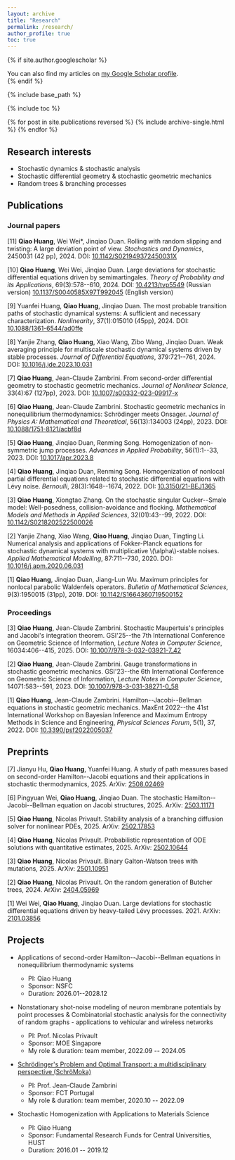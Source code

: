 ```yaml
---
layout: archive
title: "Research"
permalink: /research/
author_profile: true
toc: true
---
```


{% if site.author.googlescholar %}
  <div class="wordwrap">You can also find my articles on <a href="{{site.author.googlescholar}}">my Google Scholar profile</a>.</div>
{% endif %}

{% include base_path %}

{% include toc %}

{% for post in site.publications reversed %}
  {% include archive-single.html %}
{% endfor %}


## Research interests

- Stochastic dynamics & stochastic analysis
- Stochastic differential geometry & stochastic geometric mechanics
- Random trees & branching processes


## Publications

### Journal papers

[11] **Qiao Huang**, Wei Wei*, Jinqiao Duan. Rolling with random slipping and twisting: A large deviation point of view. *Stochastics and Dynamics*, 2450031 (42 pp), 2024.
DOI: [10.1142/S021949372450031X](https://doi.org/10.1142/S021949372450031X)

[10] **Qiao Huang**, Wei Wei, Jinqiao Duan. Large deviations for stochastic differential equations driven by semimartingales. *Theory of Probability and its Applications*, 69(3):578--610, 2024.
DOI: [10.4213/tvp5549](https://doi.org/10.4213/tvp5549) (Russian version) [10.1137/S0040585X97T992045](https://doi.org/10.1137/S0040585X97T992045) (English version)

[9] Yuanfei Huang, **Qiao Huang**, Jinqiao Duan. The most probable transition paths of stochastic dynamical systems: A sufficient and necessary characterization. *Nonlinearity*, 37(1):015010 (45pp), 2024. 
DOI: [10.1088/1361-6544/ad0ffe](https://doi.org/10.1088/1361-6544/ad0ffe) 

[8]	Yanjie Zhang, **Qiao Huang**, Xiao Wang, Zibo Wang, Jinqiao Duan. Weak averaging principle for multiscale stochastic dynamical systems driven by stable processes. *Journal of Differential Equations*, 379:721--761, 2024. 
DOI: [10.1016/j.jde.2023.10.031](https://doi.org/10.1016/j.jde.2023.10.031) 

[7] **Qiao Huang**, Jean-Claude Zambrini. From second-order differential geometry to stochastic geometric mechanics. *Journal of Nonlinear Science*, 33(4):67 (127pp), 2023.
DOI: [10.1007/s00332-023-09917-x](https://doi.org/10.1007/s00332-023-09917-x) 

[6] **Qiao Huang**, Jean-Claude Zambrini. Stochastic geometric mechanics in nonequilibrium thermodynamics: Schrödinger meets Onsager. *Journal of Physics A: Mathematical and Theoretical*, 56(13):134003 (24pp), 2023. 
DOI: [10.1088/1751-8121/acbf8d](https://dx.doi.org/10.1088/1751-8121/acbf8d) 

[5]	**Qiao Huang**, Jinqiao Duan, Renming Song. Homogenization of non-symmetric jump processes. *Advances in Applied Probability*, 56(1):1--33, 2023. 
DOI: [10.1017/apr.2023.8](https://doi.org/10.1017/apr.2023.8) 

[4] **Qiao Huang**, Jinqiao Duan, Renming Song. Homogenization of nonlocal partial differential equations related to stochastic differential equations with Lévy noise. *Bernoulli*, 28(3):1648--1674, 2022. 
DOI: [10.3150/21-BEJ1365](http://dx.doi.org/10.3150/21-BEJ1365) 

[3] **Qiao Huang**, Xiongtao Zhang. On the stochastic singular Cucker--Smale model: Well-posedness, collision-avoidance and flocking. *Mathematical Models and Methods in Applied Sciences*, 32(01):43--99, 2022. 
DOI: [10.1142/S0218202522500026](https://dx.doi.org/10.1142/S0218202522500026) 

[2] Yanjie Zhang, Xiao Wang, **Qiao Huang**, Jinqiao Duan, Tingting Li. Numerical analysis and applications of Fokker-Planck equations for stochastic dynamical systems with multiplicative \\(\alpha\\)-stable noises. *Applied Mathematical Modelling*, 87:711--730, 2020. 
DOI: [10.1016/j.apm.2020.06.031](https://doi.org/10.1016/j.apm.2020.06.031) 

[1]	**Qiao Huang**, Jinqiao Duan, Jiang-Lun Wu. Maximum principles for nonlocal parabolic Waldenfels operators. *Bulletin of Mathematical Sciences*, 9(3):1950015 (31pp), 2019. 
DOI: [10.1142/S1664360719500152](https://doi.org/10.1142/S1664360719500152) 

### Proceedings

[3] **Qiao Huang**, Jean-Claude Zambrini. Stochastic Maupertuis's principles and Jacobi's integration theorem. GSI'25--the 7th International Conference on Geometric Science of Information, *Lecture Notes in Computer Science*, 16034:406--415, 2025. 
DOI: [10.1007/978-3-032-03921-7_42](https://doi.org/10.1007/978-3-032-03921-7_42) 

[2] **Qiao Huang**, Jean-Claude Zambrini. Gauge transformations in stochastic geometric mechanics. GSI'23--the 6th International Conference on Geometric Science of Information, *Lecture Notes in Computer Science*, 14071:583--591, 2023. 
DOI: [10.1007/978-3-031-38271-0_58](http://dx.doi.org/10.1007/978-3-031-38271-0_58) 

[1] **Qiao Huang**, Jean-Claude Zambrini. Hamilton--Jacobi--Bellman equations in stochastic geometric mechanics. MaxEnt 2022--the 41st International Workshop on Bayesian Inference and Maximum Entropy Methods in Science and Engineering, *Physical Sciences Forum*, 5(1), 37, 2022. 
DOI: [10.3390/psf2022005037](https://doi.org/10.3390/psf2022005037) 


## Preprints

[7] Jianyu Hu, **Qiao Huang**, Yuanfei Huang. A study of path measures based on second-order Hamilton--Jacobi equations and their applications in stochastic thermodynamics, 2025.
ArXiv: [2508.02469](https://arxiv.org/abs/2508.02469)

[6] Pingyuan Wei, **Qiao Huang**, Jinqiao Duan. The stochastic Hamilton--Jacobi--Bellman equation on Jacobi structures, 2025.
ArXiv: [2503.11171](https://arxiv.org/abs/2503.11171)

[5] **Qiao Huang**, Nicolas Privault. Stability analysis of a branching diffusion solver for nonlinear PDEs, 2025. 
ArXiv: [2502.17853](https://arxiv.org/abs/2502.17853) 

[4] **Qiao Huang**, Nicolas Privault. Probabilistic representation of ODE solutions with quantitative estimates, 2025. 
ArXiv: [2502.10644](https://arxiv.org/abs/2502.10644) 

[3] **Qiao Huang**, Nicolas Privault. Binary Galton-Watson trees with mutations, 2025. 
ArXiv: [2501.10951](https://arxiv.org/abs/2501.10951) 

[2] **Qiao Huang**, Nicolas Privault. On the random generation of Butcher trees, 2024. 
ArXiv: [2404.05969](https://arxiv.org/abs/2404.05969) 

[1]	Wei Wei, **Qiao Huang**, Jinqiao Duan. Large deviations for stochastic differential equations driven by heavy-tailed Lévy processes. 2021. 
ArXiv: [2101.03856](https://arxiv.org/abs/2101.03856) 


## Projects

- Applications of second-order Hamilton--Jacobi--Bellman equations in nonequilibrium thermodynamic systems
  - PI: Qiao Huang
  - Sponsor: NSFC
  - Duration: 2026.01--2028.12

- Nonstationary shot-noise modeling of neuron membrane potentials by point processes & Combinatorial stochastic analysis for the connectivity of random graphs - applications to vehicular and wireless networks
  - PI: Prof. Nicolas Privault
  - Sponsor: MOE Singapore
  - My role & duration: team member, 2022.09 -- 2024.05

- [Schrödinger's Problem and Optimal Transport: a multidisciplinary perspective (SchröMoka)](https://sites.google.com/view/schromoka/home)
  - PI: Prof. Jean-Claude Zambrini
  - Sponsor: FCT Portugal
  - My role & duration: team member, 2020.10 -- 2022.09

- Stochastic Homogenization with Applications to Materials Science
  - PI: Qiao Huang
  - Sponsor: Fundamental Research Funds for Central Universities, HUST
  - Duration: 2016.01 -- 2019.12

